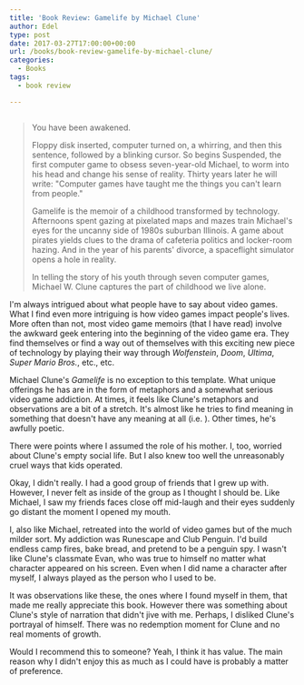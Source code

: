 ```yaml
---
title: 'Book Review: Gamelife by Michael Clune'
author: Edel
type: post
date: 2017-03-27T17:00:00+00:00
url: /books/book-review-gamelife-by-michael-clune/
categories:
  - Books
tags:
  - book review

---
```

<img data-attachment-id="363" data-permalink="http://edelgrace.me/blog/books/book-review-gamelife-by-michael-clune/attachment/gamelife/" data-orig-file="https://i0.wp.com/edelgrace.me/blog/wp-content/uploads/2017/03/gamelife.png?fit=189%2C283" data-orig-size="189,283" data-comments-opened="1" data-image-meta="{&quot;aperture&quot;:&quot;0&quot;,&quot;credit&quot;:&quot;&quot;,&quot;camera&quot;:&quot;&quot;,&quot;caption&quot;:&quot;&quot;,&quot;created_timestamp&quot;:&quot;0&quot;,&quot;copyright&quot;:&quot;&quot;,&quot;focal_length&quot;:&quot;0&quot;,&quot;iso&quot;:&quot;0&quot;,&quot;shutter_speed&quot;:&quot;0&quot;,&quot;title&quot;:&quot;&quot;,&quot;orientation&quot;:&quot;0&quot;}" data-image-title="gamelife" data-image-description="" data-medium-file="https://i0.wp.com/edelgrace.me/blog/wp-content/uploads/2017/03/gamelife.png?fit=189%2C283" data-large-file="https://i0.wp.com/edelgrace.me/blog/wp-content/uploads/2017/03/gamelife.png?fit=189%2C283" src="https://i0.wp.com/edelgrace.me/blog/wp-content/uploads/2017/03/gamelife.png?resize=189%2C283" alt="" class="alignleft size-full wp-image-363" data-recalc-dims="1" />

> You have been awakened.
> 
> Floppy disk inserted, computer turned on, a whirring, and then this sentence, followed by a blinking cursor. So begins Suspended, the first computer game to obsess seven-year-old Michael, to worm into his head and change his sense of reality. Thirty years later he will write: "Computer games have taught me the things you can't learn from people."
> 
> Gamelife is the memoir of a childhood transformed by technology. Afternoons spent gazing at pixelated maps and mazes train Michael's eyes for the uncanny side of 1980s suburban Illinois. A game about pirates yields clues to the drama of cafeteria politics and locker-room hazing. And in the year of his parents' divorce, a spaceflight simulator opens a hole in reality.
> 
> In telling the story of his youth through seven computer games, Michael W. Clune captures the part of childhood we live alone.

I'm always intrigued about what people have to say about video games. What I find even more intriguing is how video games impact people's lives. More often than not, most video game memoirs (that I have read) involve the awkward geek entering into the beginning of the video game era. They find themselves or find a way out of themselves with this exciting new piece of technology by playing their way through _Wolfenstein_, _Doom_, _Ultima_, _Super Mario Bros._, etc., etc.

Michael Clune's _Gamelife_ is no exception to this template. What unique offerings he has are in the form of metaphors and a somewhat serious video game addiction. At times, it feels like Clune's metaphors and observations are a bit of a stretch. It's almost like he tries to find meaning in something that doesn't have any meaning at all (i.e. <sky quote>). Other times, he's awfully poetic.

There were points where I assumed the role of his mother. I, too, worried about Clune's empty social life. But I also knew too well the unreasonably cruel ways that kids operated.

Okay, I didn't really. I had a good group of friends that I grew up with. However, I never felt as inside of the group as I thought I should be. Like Michael, I saw my friends faces close off mid-laugh and their eyes suddenly go distant the moment I opened my mouth.

I, also like Michael, retreated into the world of video games but of the much milder sort. My addiction was Runescape and Club Penguin. I'd build endless camp fires, bake bread, and pretend to be a penguin spy. I wasn't like Clune's classmate Evan, who was true to himself no matter what character appeared on his screen. Even when I did name a character after myself, I always played as the person who I used to be.

It was observations like these, the ones where I found myself in them, that made me really appreciate this book. However there was something about Clune's style of narration that didn't jive with me. Perhaps, I disliked Clune's portrayal of himself. There was no redemption moment for Clune and no real moments of growth.

Would I recommend this to someone? Yeah, I think it has value. The main reason why I didn't enjoy this as much as I could have is probably a matter of preference.